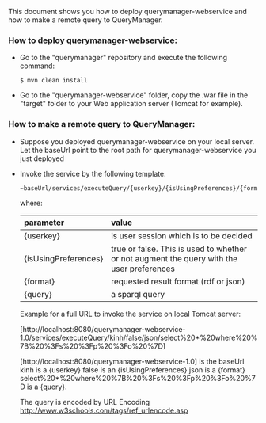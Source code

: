 This document shows you how to deploy querymanager-webservice and how to make a remote query to QueryManager.

### How to deploy querymanager-webservice:

- Go to the "querymanager" repository and execute the following command:
  ```
  $ mvn clean install
  ```

- Go to the "querymanager-webservice" folder, copy the .war file in the "target" folder to your Web application server (Tomcat for example).
  

### How to make a remote query to QueryManager:

- Suppose you deployed querymanager-webservice on your local server. Let the baseUrl point to the root path for querymanager-webservice you just deployed

- Invoke the service by the following template:

  ```
  ~baseUrl/services/executeQuery/{userkey}/{isUsingPreferences}/{format}/{query}
  ```
  
  where:
  
  |parameter|value|
  |:---------|:-----|
  |{userkey}|is user session which is to be decided|
  |{isUsingPreferences}|true or false. This is used to whether or not augment the query with the user preferences|
  |{format}|requested result format (rdf or json)|
  |{query}|a sparql query|
  
  Example for a full URL to invoke the service on local Tomcat server:
  
  [http://localhost:8080/querymanager-webservice-1.0/services/executeQuery/kinh/false/json/select%20*%20where%20%7B%20%3Fs%20%3Fp%20%3Fo%20%7D]
  
  [http://localhost:8080/querymanager-webservice-1.0] is the baseUrl
  kinh is a {userkey}
  false is an {isUsingPreferences}
  json is a {format}
  select%20*%20where%20%7B%20%3Fs%20%3Fp%20%3Fo%20%7D is a {query}. 
  
  The query is encoded by URL Encoding 
  http://www.w3schools.com/tags/ref_urlencode.asp
